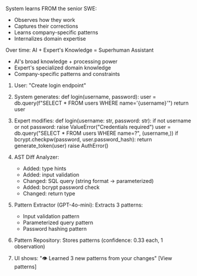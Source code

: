 System learns FROM the senior SWE:
- Observes how they work
- Captures their corrections
- Learns company-specific patterns
- Internalizes domain expertise

Over time:
AI + Expert's Knowledge = Superhuman Assistant
- AI's broad knowledge + processing power
- Expert's specialized domain knowledge
- Company-specific patterns and constraints


1. User: "Create login endpoint"

2. System generates:
   def login(username, password):
       user = db.query(f"SELECT * FROM users WHERE name='{username}'")
       return user

3. Expert modifies:
   def login(username: str, password: str):
       if not username or not password:
           raise ValueError("Credentials required")
       user = db.query("SELECT * FROM users WHERE name=?", (username,))
       if bcrypt.checkpw(password, user.password_hash):
           return generate_token(user)
       raise AuthError()

4. AST Diff Analyzer:
   - Added: type hints
   - Added: input validation
   - Changed: SQL query (string format → parameterized)
   - Added: bcrypt password check
   - Changed: return type

5. Pattern Extractor (GPT-4o-mini):
   Extracts 3 patterns:
   - Input validation pattern
   - Parameterized query pattern  
   - Password hashing pattern

6. Pattern Repository:
   Stores patterns (confidence: 0.33 each, 1 observation)

7. UI shows:
   "👁️ Learned 3 new patterns from your changes"
   [View patterns]